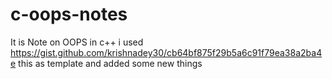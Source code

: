 # c-oops-notes
It is Note on OOPS in c++ i used https://gist.github.com/krishnadey30/cb64bf875f29b5a6c91f79ea38a2ba4e this as template and added some new things
